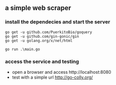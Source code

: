 
## a simple web scraper

### install the dependecies and start the server
```
go get -u github.com/PuerkitoBio/goquery
go get -u github.com/gin-gonic/gin
go get -u golang.org/x/net/html
```

```
go run .\main.go
```

### access the service and testing
- open a browser and access http://localhost:8080
- test with a simple url http://go-colly.org/


